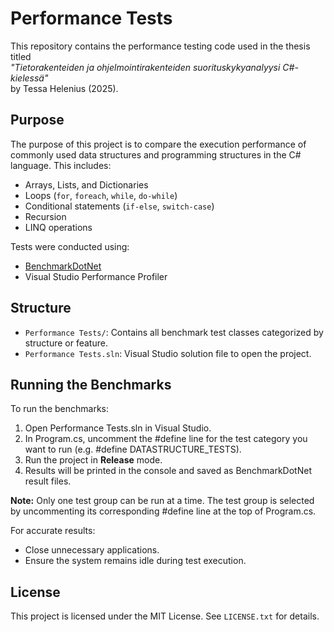 # Performance Tests

This repository contains the performance testing code used in the thesis titled  
*"Tietorakenteiden ja ohjelmointirakenteiden suorituskykyanalyysi C#-kielessä"*  
by Tessa Helenius (2025).

## Purpose

The purpose of this project is to compare the execution performance of commonly used data structures and programming structures in the C# language. This includes:

- Arrays, Lists, and Dictionaries
- Loops (`for`, `foreach`, `while`, `do-while`)
- Conditional statements (`if-else`, `switch-case`)
- Recursion
- LINQ operations

Tests were conducted using:
- [BenchmarkDotNet](https://benchmarkdotnet.org/)
- Visual Studio Performance Profiler

## Structure

- `Performance Tests/`: Contains all benchmark test classes categorized by structure or feature.
- `Performance Tests.sln`: Visual Studio solution file to open the project.

## Running the Benchmarks

To run the benchmarks:

1. Open Performance Tests.sln in Visual Studio.
2. In Program.cs, uncomment the #define line for the test category you want to run (e.g. #define DATASTRUCTURE_TESTS).
3. Run the project in **Release** mode.
4. Results will be printed in the console and saved as BenchmarkDotNet result files.

**Note:** Only one test group can be run at a time. The test group is selected by uncommenting its corresponding #define line at the top of Program.cs.

For accurate results:
- Close unnecessary applications.
- Ensure the system remains idle during test execution.

## License

This project is licensed under the MIT License. See `LICENSE.txt` for details.
